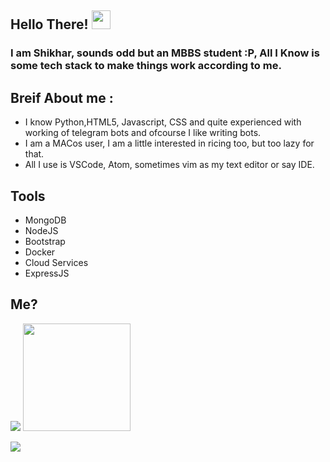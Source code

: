 ## Hello There!  <img src="https://raw.githubusercontent.com/MartinHeinz/MartinHeinz/master/wave.gif" width="30px">

### I am Shikhar, sounds odd but an MBBS student :P, All I Know is some tech stack to make things work according to me.

## Breif About me :
- I know Python,HTML5, Javascript, CSS and quite experienced with working of telegram bots and ofcourse I like writing bots.
- I am a MACos user, I am a little interested in ricing too, but too lazy for that.
- All I use is VSCode, Atom, sometimes vim as my text editor or say IDE.
## Tools
- MongoDB
- NodeJS
- Bootstrap
- Docker
- Cloud Services
- ExpressJS

## Me?

<p>
  <img src="https://github-readme-stats.vercel.app/api?username=NotReallyShikhar&show_icons=true&count_private=true&hide=stars&hide_border=True&include_all_commits=true&theme=dracula"/>
  <a href="https://github.com/TeamYukki/YukkiMusicBot"><img src="https://github-readme-stats.vercel.app/api/pin/?username=notreallyshikhar&repo=yukkimusicbot&theme=dracula" height="172"/></a>
  
</p>  
<p>
  <a href="https://open.spotify.com/user/o23dqorxrtubizydft2r2g0w0"><img src="https://spotify-ecfdkhmsv-notreallyshikhar.vercel.app/api/spotify"/></a>
</p>
